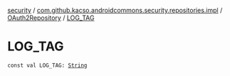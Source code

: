 [security](../../index.md) / [com.github.kacso.androidcommons.security.repositories.impl](../index.md) / [OAuth2Repository](index.md) / [LOG_TAG](./-l-o-g_-t-a-g.md)

# LOG_TAG

`const val LOG_TAG: `[`String`](https://kotlinlang.org/api/latest/jvm/stdlib/kotlin/-string/index.html)